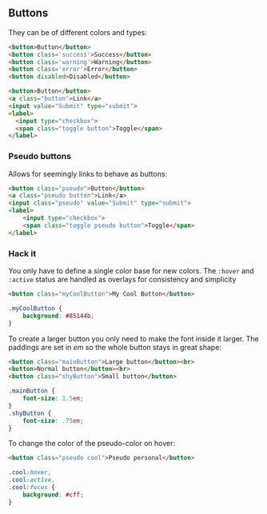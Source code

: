 ## Buttons

They can be of different colors and types:

```html
<button>Button</button>
<button class='success'>Success</button>
<button class='warning'>Warning</button>
<button class='error'>Error</button>
<button disabled>Disabled</button>
```

```html
<button>Button</button>
<a class="button">Link</a>
<input value="Submit" type="submit">
<label>
  <input type="checkbox">
  <span class="toggle button">Toggle</span>
</label>
```

### Pseudo buttons

Allows for seemingly links to behave as buttons:

```html
<button class="pseudo">Button</button>
<a class="pseudo button">Link</a>
<input class="pseudo" value="Submit" type="submit">
<label>
    <input type="checkbox">
    <span class="toggle pseudo button">Toggle</span>
</label>
```

### Hack it

You only have to define a single color base for new colors. The `:hover` and `:active` status are handled as overlays
for consistency and simplicity

```html
<button class="myCoolButton">My Cool Button</button>
```

```css
.myCoolButton {
    background: #85144b;
}
```

To create a larger button you only need to make the font inside it larger. The paddings are set in *em* so the whole
button stays in great shape:

```html
<button class="mainButton">Large button</button><br>
<button>Normal button</button><br>
<button class="shyButton">Small button</button>
```

```css
.mainButton {
    font-size: 1.5em;
}
.shyButton {
    font-size: .75em;
}
```

To change the color of the pseudo-color on hover:

```html
<button class="pseudo cool">Pseudo personal</button>
```

```css
.cool:hover,
.cool:active,
.cool:focus {
    background: #cff;
}
```
